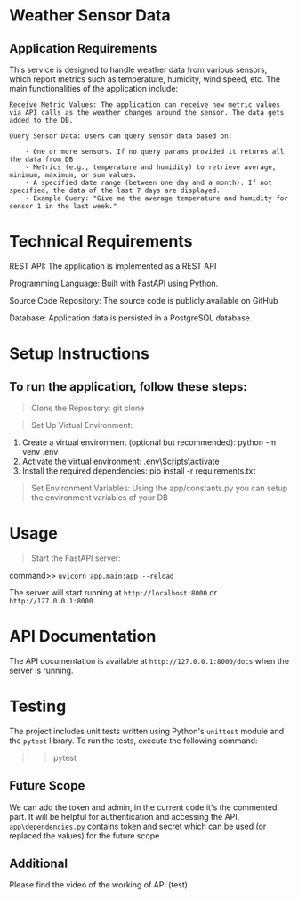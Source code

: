 # Weather Sensor Data

## Application Requirements
This service is designed to handle weather data from various sensors, which report metrics such as temperature, humidity, wind speed, etc. The main functionalities of the application include:

    Receive Metric Values: The application can receive new metric values via API calls as the weather changes around the sensor. The data gets added to the DB.

    Query Sensor Data: Users can query sensor data based on:

        - One or more sensors. If no query params provided it returns all the data from DB
        - Metrics (e.g., temperature and humidity) to retrieve average, minimum, maximum, or sum values.
        - A specified date range (between one day and a month). If not specified, the data of the last 7 days are displayed.
        - Example Query: "Give me the average temperature and humidity for sensor 1 in the last week."

# Technical Requirements
REST API: The application is implemented as a REST API 

Programming Language: Built with FastAPI using Python.

Source Code Repository: The source code is publicly available on GitHub 

Database: Application data is persisted in a PostgreSQL database.

# Setup Instructions

## To run the application, follow these steps:
> Clone the Repository: git clone 

> Set Up Virtual Environment: 
1. Create a virtual environment (optional but recommended): python -m venv .env
2. Activate the virtual environment: .env\Scripts\activate
3. Install the required dependencies: pip install -r requirements.txt

> Set Environment Variables:
Using the app/constants.py you can setup the environment variables of your DB

# Usage

> Start the FastAPI server:

command>> `uvicorn app.main:app --reload`

The server will start running at `http://localhost:8000` or `http://127.0.0.1:8000`

# API Documentation

The API documentation is available at `http://127.0.0.1:8000/docs` when the server is running.

# Testing

The project includes unit tests written using Python's `unittest` module and the `pytest` library. To run the tests, execute the following command: 
>> pytest 

## Future Scope
We can add the token and admin,  in the current code it's the commented part.
It will be helpful for authentication and accessing the API.
`app\dependencies.py` contains token and secret which can be used (or replaced the values) for the future scope

## Additional 
Please find the video of the working of API (test)